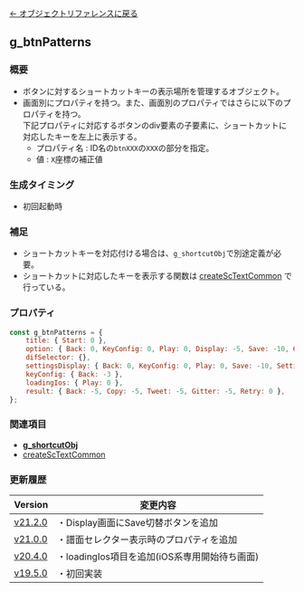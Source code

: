 [← オブジェクトリファレンスに戻る](ObjectReferenceIndex.html)  

## g_btnPatterns
### 概要
- ボタンに対するショートカットキーの表示場所を管理するオブジェクト。
- 画面別にプロパティを持つ。また、画面別のプロパティではさらに以下のプロパティを持つ。  
下記プロパティに対応するボタンのdiv要素の子要素に、ショートカットに対応したキーを左上に表示する。
    - プロパティ名 : ID名の`btnXXX`の`XXX`の部分を指定。
    - 値 : `X`座標の補正値

### 生成タイミング
- 初回起動時

### 補足
- ショートカットキーを対応付ける場合は、`g_shortcutObj`で別途定義が必要。
- ショートカットに対応したキーを表示する関数は [createScTextCommon](fnc-c0034-createScTextCommon.html) で行っている。

### プロパティ
```javascript
const g_btnPatterns = {
    title: { Start: 0 },
    option: { Back: 0, KeyConfig: 0, Play: 0, Display: -5, Save: -10, Graph: -25 },
    difSelector: {},
    settingsDisplay: { Back: 0, KeyConfig: 0, Play: 0, Save: -10, Settings: -5 },
    keyConfig: { Back: -3 },
    loadingIos: { Play: 0 },
    result: { Back: -5, Copy: -5, Tweet: -5, Gitter: -5, Retry: 0 },
};
```

### 関連項目
- [**g_shortcutObj**](obj-v0017-g_shortcutObj.html)
- [createScTextCommon](fnc-c0034-createScTextCommon.html)

### 更新履歴

|Version|変更内容|
|----|----|
|[v21.2.0](https://github.com/cwtickle/danoniplus/releases/tag/v21.2.0)|・Display画面にSave切替ボタンを追加|
|[v21.0.0](https://github.com/cwtickle/danoniplus/releases/tag/v21.0.0)|・譜面セレクター表示時のプロパティを追加|
|[v20.4.0](https://github.com/cwtickle/danoniplus/releases/tag/v20.4.0)|・loadingIos項目を追加(iOS系専用開始待ち画面)|
|[v19.5.0](https://github.com/cwtickle/danoniplus/releases/tag/v19.5.0)|・初回実装|